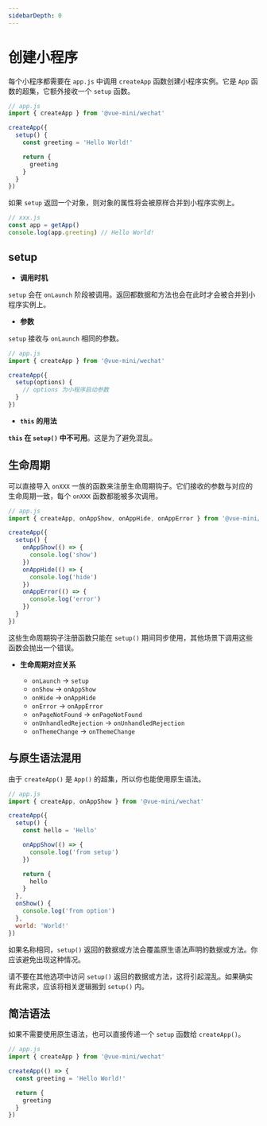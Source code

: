 ```yaml
---
sidebarDepth: 0
---
```


# 创建小程序

每个小程序都需要在 `app.js` 中调用 `createApp` 函数创建小程序实例。它是 `App` 函数的超集，它额外接收一个 `setup` 函数。

```js
// app.js
import { createApp } from '@vue-mini/wechat'

createApp({
  setup() {
    const greeting = 'Hello World!'

    return {
      greeting
    }
  }
})
```

如果 `setup` 返回一个对象，则对象的属性将会被原样合并到小程序实例上。

```js
// xxx.js
const app = getApp()
console.log(app.greeting) // Hello World!
```

## setup

- **调用时机**

`setup` 会在 `onLaunch` 阶段被调用。返回都数据和方法也会在此时才会被合并到小程序实例上。

- **参数**

`setup` 接收与 `onLaunch` 相同的参数。

```js
// app.js
import { createApp } from '@vue-mini/wechat'

createApp({
  setup(options) {
    // options 为小程序启动参数
  }
})
```

- **`this` 的用法**

**`this` 在 `setup()` 中不可用**。这是为了避免混乱。

## 生命周期

可以直接导入 `onXXX` 一族的函数来注册生命周期钩子。它们接收的参数与对应的生命周期一致，每个 `onXXX` 函数都能被多次调用。

```js
// app.js
import { createApp, onAppShow, onAppHide, onAppError } from '@vue-mini/wechat'

createApp({
  setup() {
    onAppShow(() => {
      console.log('show')
    })
    onAppHide(() => {
      console.log('hide')
    })
    onAppError(() => {
      console.log('error')
    })
  }
})
```

这些生命周期钩子注册函数只能在 `setup()` 期间同步使用，其他场景下调用这些函数会抛出一个错误。

- **生命周期对应关系**

  - `onLaunch` -> `setup`
  - `onShow` -> `onAppShow`
  - `onHide` -> `onAppHide`
  - `onError` -> `onAppError`
  - `onPageNotFound` -> `onPageNotFound`
  - `onUnhandledRejection` -> `onUnhandledRejection`
  - `onThemeChange` -> `onThemeChange`

## 与原生语法混用

由于 `createApp()` 是 `App()` 的超集，所以你也能使用原生语法。

```js
// app.js
import { createApp, onAppShow } from '@vue-mini/wechat'

createApp({
  setup() {
    const hello = 'Hello'

    onAppShow(() => {
      console.log('from setup')
    })

    return {
      hello
    }
  },
  onShow() {
    console.log('from option')
  },
  world: 'World!'
})
```

如果名称相同，`setup()` 返回的数据或方法会覆盖原生语法声明的数据或方法。你应该避免出现这种情况。

请不要在其他选项中访问 `setup()` 返回的数据或方法，这将引起混乱。如果确实有此需求，应该将相关逻辑搬到 `setup()` 内。

## 简洁语法

如果不需要使用原生语法，也可以直接传递一个 `setup` 函数给 `createApp()`。

```js
// app.js
import { createApp } from '@vue-mini/wechat'

createApp(() => {
  const greeting = 'Hello World!'

  return {
    greeting
  }
})
```
